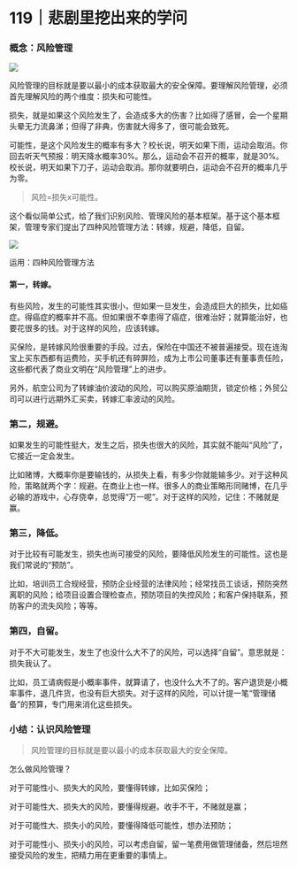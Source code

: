# 119｜悲剧里挖出来的学问

### 概念：风险管理

![](../img/fdac57c9077ad32d45a51cf20d74f45a.jpg)

风险管理的目标就是要以最小的成本获取最大的安全保障。要理解风险管理，必须首先理解风险的两个维度：损失和可能性。

损失，就是如果这个风险发生了，会造成多大的伤害？比如得了感冒，会一个星期头晕无力流鼻涕；但得了非典，伤害就大得多了，很可能会致死。

可能性，是这个风险发生的概率有多大？校长说，明天如果下雨，运动会取消。你回去听天气预报：明天降水概率30%。那么，运动会不召开的概率，就是30%。校长说，明天如果下刀子，运动会取消。那你就要明白，运动会不召开的概率几乎为零。

> 风险=损失x可能性。

这个看似简单公式，给了我们识别风险、管理风险的基本框架。基于这个基本框架，管理专家们提出了四种风险管理方法：转嫁，规避，降低，自留。

![](../img/29b5c01b278f116d63dfe47c1974edaa.jpg)

运用：四种风险管理方法

#### 第一，转嫁。

有些风险，发生的可能性其实很小，但如果一旦发生，会造成巨大的损失，比如癌症。得癌症的概率并不高。但如果很不幸患得了癌症，很难治好；就算能治好，也要花很多的钱。对于这样的风险，应该转嫁。

买保险，是转嫁风险很重要的手段。过去，保险在中国还不被普遍接受。现在连淘宝上买东西都有运费险，买手机还有碎屏险，成为上市公司董事还有董事责任险，这些都代表了商业文明在“风险管理”上的进步。

另外，航空公司为了转嫁油价波动的风险，可以购买原油期货，锁定价格；外贸公司可以进行远期外汇买卖，转嫁汇率波动的风险。

### 第二，规避。

如果发生的可能性挺大，发生之后，损失也很大的风险，其实就不能叫“风险”了，它接近一定会发生。

比如赌博，大概率你是要输钱的，从损失上看，有多少你就能输多少。对于这种风险，策略就两个字：规避。在商业上也一样。很多人的商业策略形同赌博，在几乎必输的游戏中，心存侥幸，总觉得“万一呢”。对于这样的风险，记住：不赌就是赢。

### 第三，降低。

对于比较有可能发生，损失也尚可接受的风险，要降低风险发生的可能性。这也是我们常说的“预防”。

比如，培训员工合规经营，预防企业经营的法律风险；经常找员工谈话，预防突然离职的风险；给项目设置合理检查点，预防项目的失控风险；和客户保持联系，预防客户的流失风险；等等。

### 第四，自留。

对于不大可能发生，发生了也没什么大不了的风险，可以选择“自留”。意思就是：损失我认了。

比如，员工请病假是小概率事件，就算请了，也没什么大不了的。客户退货是小概率事件，退几件货，也没有巨大损失。对于这样的风险，可以计提一笔“管理储备”的预算，专门用来消化这些损失。

### 小结：认识风险管理

> 风险管理的目标就是要以最小的成本获取最大的安全保障。

怎么做风险管理？

对于可能性小、损失大的风险，要懂得转嫁，比如买保险；

对于可能性大、损失大的风险，要懂得规避。收手不干，不赌就是赢；

对于可能性大、损失小的风险，要懂得降低可能性，想办法预防；

对于可能性小、损失小的风险，可以考虑自留，留一笔费用做管理储备，然后坦然接受风险的发生，把精力用在更重要的事情上。